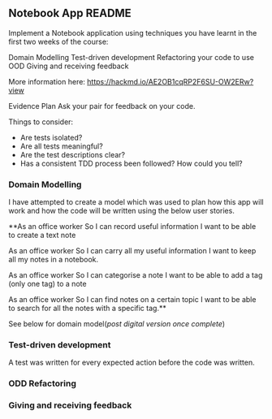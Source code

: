 ## Notebook App README

Implement a Notebook application using techniques you have learnt in the first two weeks of the course:

Domain Modelling
Test-driven development
Refactoring your code to use OOD
Giving and receiving feedback

More information here: https://hackmd.io/AE2OB1cqRP2F6SU-OW2ERw?view

Evidence Plan
Ask your pair for feedback on your code.

Things to consider:
- Are tests isolated?
- Are all tests meaningful?
- Are the test descriptions clear?
- Has a consistent TDD process been followed? How could you tell?

### Domain Modelling
I have attempted to create a model which was used to plan how this app will work and how the code will be written using the below user stories.

**As an office worker
So I can record useful information
I want to be able to create a text note

As an office worker
So I can carry all my useful information
I want to keep all my notes in a notebook.

As an office worker
So I can categorise a note
I want to be able to add a tag (only one tag) to a note

As an office worker
So I can find notes on a certain topic
I want to be able to search for all the notes with a specific tag.**

See below for domain model(*post digital version once complete*)

### Test-driven development
A test was written for every expected action before the code was written.

### ODD Refactoring

### Giving and receiving feedback
